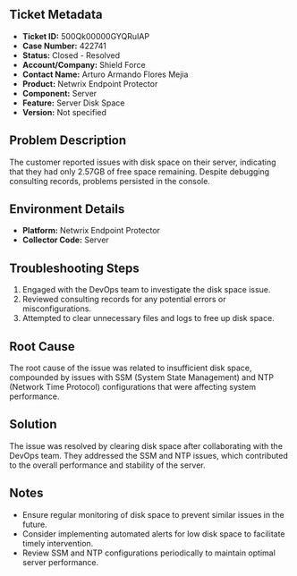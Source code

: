 ## Ticket Metadata
- **Ticket ID:** 500Qk00000GYQRuIAP
- **Case Number:** 422741
- **Status:** Closed - Resolved
- **Account/Company:** Shield Force
- **Contact Name:** Arturo Armando Flores Mejia
- **Product:** Netwrix Endpoint Protector
- **Component:** Server
- **Feature:** Server Disk Space
- **Version:** Not specified

## Problem Description
The customer reported issues with disk space on their server, indicating that they had only 2.57GB of free space remaining. Despite debugging consulting records, problems persisted in the console.

## Environment Details
- **Platform:** Netwrix Endpoint Protector
- **Collector Code:** Server

## Troubleshooting Steps
1. Engaged with the DevOps team to investigate the disk space issue.
2. Reviewed consulting records for any potential errors or misconfigurations.
3. Attempted to clear unnecessary files and logs to free up disk space.

## Root Cause
The root cause of the issue was related to insufficient disk space, compounded by issues with SSM (System State Management) and NTP (Network Time Protocol) configurations that were affecting system performance.

## Solution
The issue was resolved by clearing disk space after collaborating with the DevOps team. They addressed the SSM and NTP issues, which contributed to the overall performance and stability of the server.

## Notes
- Ensure regular monitoring of disk space to prevent similar issues in the future.
- Consider implementing automated alerts for low disk space to facilitate timely intervention.
- Review SSM and NTP configurations periodically to maintain optimal server performance.